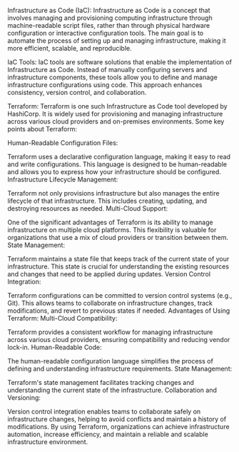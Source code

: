 Infrastructure as Code (IaC):
Infrastructure as Code is a concept that involves managing and provisioning computing infrastructure through machine-readable script files, rather than through physical hardware configuration or interactive configuration tools. The main goal is to automate the process of setting up and managing infrastructure, making it more efficient, scalable, and reproducible.

IaC Tools:
IaC tools are software solutions that enable the implementation of Infrastructure as Code. Instead of manually configuring servers and infrastructure components, these tools allow you to define and manage infrastructure configurations using code. This approach enhances consistency, version control, and collaboration.

Terraform:
Terraform is one such Infrastructure as Code tool developed by HashiCorp. It is widely used for provisioning and managing infrastructure across various cloud providers and on-premises environments. Some key points about Terraform:

Human-Readable Configuration Files:

Terraform uses a declarative configuration language, making it easy to read and write configurations. This language is designed to be human-readable and allows you to express how your infrastructure should be configured.
Infrastructure Lifecycle Management:

Terraform not only provisions infrastructure but also manages the entire lifecycle of that infrastructure. This includes creating, updating, and destroying resources as needed.
Multi-Cloud Support:

One of the significant advantages of Terraform is its ability to manage infrastructure on multiple cloud platforms. This flexibility is valuable for organizations that use a mix of cloud providers or transition between them.
State Management:

Terraform maintains a state file that keeps track of the current state of your infrastructure. This state is crucial for understanding the existing resources and changes that need to be applied during updates.
Version Control Integration:

Terraform configurations can be committed to version control systems (e.g., Git). This allows teams to collaborate on infrastructure changes, track modifications, and revert to previous states if needed.
Advantages of Using Terraform:
Multi-Cloud Compatibility:

Terraform provides a consistent workflow for managing infrastructure across various cloud providers, ensuring compatibility and reducing vendor lock-in.
Human-Readable Code:

The human-readable configuration language simplifies the process of defining and understanding infrastructure requirements.
State Management:

Terraform's state management facilitates tracking changes and understanding the current state of the infrastructure.
Collaboration and Versioning:

Version control integration enables teams to collaborate safely on infrastructure changes, helping to avoid conflicts and maintain a history of modifications.
By using Terraform, organizations can achieve infrastructure automation, increase efficiency, and maintain a reliable and scalable infrastructure environment.
